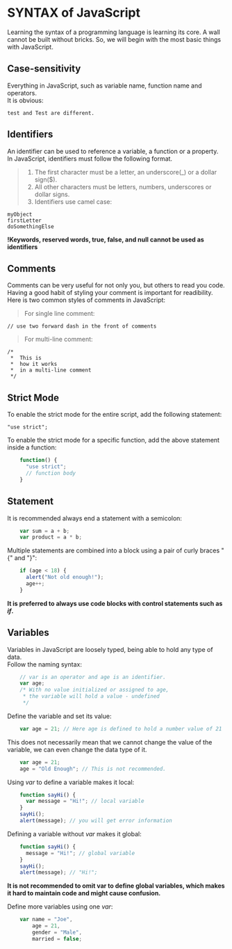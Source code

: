 # SYNTAX of JavaScript
Learning the syntax of a programming language is learning its core. A wall cannot be built without bricks.
So, we will begin with the most basic things with JavaScript.

## Case-sensitivity
Everything in JavaScript, such as variable name, function name and operators. <br />
It is obvious:

    test and Test are different.  

## Identifiers
An identifier can be used to reference a variable, a function or a property. <br />
In JavaScript, identifiers must follow the following format.
> 1. The first character must be a letter, an underscore(_) or a dollar sign($).
> 2. All other characters must be letters, numbers, underscores or dollar signs.
> 3. Identifiers use camel case:
    
    myObject
    firstLetter
    doSomethingElse
    
**!Keywords, reserved words, true, false, and null cannot be used as identifiers**

## Comments
Comments can be very useful for not only you, but others to read you code. 
Having a good habit of styling your comment is important for readibility.
Here is two common styles of comments in JavaScript:
> For single line comment:
    
    // use two forward dash in the front of comments

> For multi-line comment:

    /*
     *  This is 
     *  how it works
     *  in a multi-line comment
     */

## Strict Mode
To enable the strict mode for the entire script, add the following statement:

    "use strict";
    
To enable the strict mode for a specific function, add the above statement inside a function:

```javascript
    function() {
      "use strict";
      // function body
    }
```

## Statement
It is recommended always end a statement with a semicolon:

```javascript
    var sum = a + b;
    var product = a * b;
```

Multiple statements are combined into a block using a pair of curly braces "{" and "}":

```javascript
    if (age < 18) {
      alert("Not old enough!");
      age++;
    }
```
    
**It is preferred to always use code blocks with control statements such as *if*.**

## Variables
Variables in JavaScript are loosely typed, being able to hold any type of data.<br />
Follow the naming syntax:

```javascript
    // var is an operator and age is an identifier.
    var age;
    /* With no value initialized or assigned to age,
     * the variable will hold a value - undefined
     */
```

Define the variable and set its value:

```javascript
    var age = 21; // Here age is defined to hold a number value of 21
```

This does not necessarily mean that we cannot change the value of the variable,
we can even change the data type of it.

```javascript
    var age = 21;
    age = "Old Enough"; // This is not recommended.
```

Using *var* to define a variable makes it local:

```javascript
    function sayHi() {
      var message = "Hi!"; // local variable
    }
    sayHi();
    alert(message); // you will get error information
```

Defining a variable without *var* makes it global:

```javascript
    function sayHi() {
      message = "Hi!"; // global variable
    }
    sayHi();
    alert(message); // "Hi!";
```

**It is not recommended to omit var to define global variables, which makes it hard to maintain code and might cause confusion.**

Define more variables using one *var*:

```javascript
    var name = "Joe",
        age = 21,
        gender = "Male",
        married = false;
```
